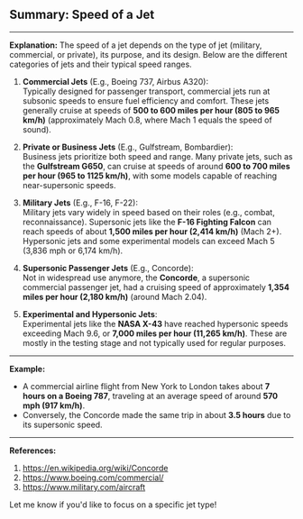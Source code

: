 ## Summary: Speed of a Jet <br>
---

**Explanation:**
The speed of a jet depends on the type of jet (military, commercial, or private), its purpose, and its design. Below are the different categories of jets and their typical speed ranges.

1. **Commercial Jets** (E.g., Boeing 737, Airbus A320):<br>
   Typically designed for passenger transport, commercial jets run at subsonic speeds to ensure fuel efficiency and comfort. These jets generally cruise at speeds of **500 to 600 miles per hour (805 to 965 km/h)** (approximately Mach 0.8, where Mach 1 equals the speed of sound).

2. **Private or Business Jets** (E.g., Gulfstream, Bombardier):<br>
   Business jets prioritize both speed and range. Many private jets, such as the **Gulfstream G650**, can cruise at speeds of around **600 to 700 miles per hour (965 to 1125 km/h)**, with some models capable of reaching near-supersonic speeds.

3. **Military Jets** (E.g., F-16, F-22):<br>
   Military jets vary widely in speed based on their roles (e.g., combat, reconnaissance). Supersonic jets like the **F-16 Fighting Falcon** can reach speeds of about **1,500 miles per hour (2,414 km/h)** (Mach 2+). Hypersonic jets and some experimental models can exceed Mach 5 (3,836 mph or 6,174 km/h).

4. **Supersonic Passenger Jets** (E.g., Concorde):<br>
   Not in widespread use anymore, the **Concorde**, a supersonic commercial passenger jet, had a cruising speed of approximately **1,354 miles per hour (2,180 km/h)** (around Mach 2.04).

5. **Experimental and Hypersonic Jets**:<br>
   Experimental jets like the **NASA X-43** have reached hypersonic speeds exceeding Mach 9.6, or **7,000 miles per hour (11,265 km/h)**. These are mostly in the testing stage and not typically used for regular purposes.

---

**Example:**  
- A commercial airline flight from New York to London takes about **7 hours on a Boeing 787**, traveling at an average speed of around **570 mph (917 km/h)**.
- Conversely, the Concorde made the same trip in about **3.5 hours** due to its supersonic speed.

---

**References:**
1. https://en.wikipedia.org/wiki/Concorde
2. https://www.boeing.com/commercial/
3. https://www.military.com/aircraft

Let me know if you'd like to focus on a specific jet type!